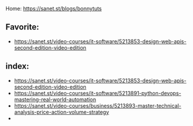 Home: https://sanet.st/blogs/bonnytuts

## Favorite:
- https://sanet.st/video-courses/it-software/5213853-design-web-apis-second-edition-video-edition

## index:
- https://sanet.st/video-courses/it-software/5213853-design-web-apis-second-edition-video-edition
- https://sanet.st/video-courses/it-software/5213891-python-devops-mastering-real-world-automation
- https://sanet.st/video-courses/business/5213893-master-technical-analysis-price-action-volume-strategy
- 
